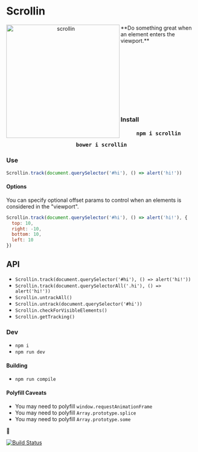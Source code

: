 <h1 align="left"> Scrollin </h1>
<p align="center">
  <img alt="scrollin" width="300px" align="left" src="https://cloud.githubusercontent.com/assets/883126/7601542/595b08ce-f8e5-11e4-9ba5-ee868f3004b9.png"/>
</p>
**Do something great when an element enters the viewport.**

</br></br></br></br></br></br></br></br></br>
### Install
<h4>
  <pre align="center">npm i scrollin</pre>
  <pre align="center">bower i scrollin</pre>
</h4>

### Use
```js
Scrollin.track(document.querySelector('#hi'), () => alert('hi!'))
```

#### Options

You can specify optional offset params to control when an elements is considered in the "viewport".

```js
Scrollin.track(document.querySelector('#hi'), () => alert('hi!'), {
  top: 10,
  right: -10,
  bottom: 10,
  left: 10
})
```

## API

* `Scrollin.track(document.querySelector('#hi'), () => alert('hi!'))`
* `Scrollin.track(document.querySelectorAll('.hi'), () => alert('hi!'))`
* `Scrollin.untrackAll()`
* `Scrollin.untrack(document.querySelector('#hi'))`
* `Scrollin.checkForVisibleElements()`
* `Scrollin.getTracking()`

### Dev

* `npm i`
* `npm run dev`

#### Building

* `npm run compile`

#### Polyfill Caveats

* You may need to polyfill `window.requestAnimationFrame`
* You may need to polyfill `Array.prototype.splice`
* You may need to polyfill `Array.prototype.some`

📜

[![Build Status](https://travis-ci.org/samccone/scrollin.svg)](https://travis-ci.org/samccone/scrollin)
